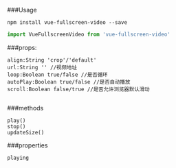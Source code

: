 
###Usage
```
npm install vue-fullscreen-video --save
```
```javascript
import VueFullscreenVideo from 'vue-fullscreen-video'
```





###props:
```
align:String 'crop'/'default'
url:String '' //视频地址
loop:Boolean true/false //是否循环
autoPlay:Boolean true/false //是否自动播放
scroll:Boolean false/true //是否允许浏览器默认滑动


```
###methods
```
play()
stop()
updateSize()

```
###properties
```
playing

```

